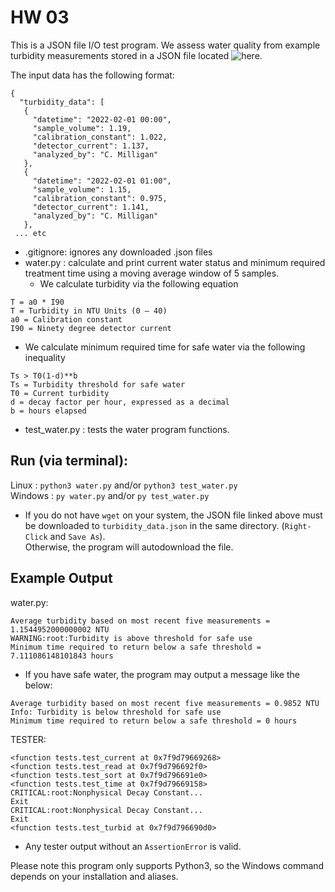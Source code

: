 # HW 03

This is a JSON file I/O test program.
We assess water quality from example turbidity measurements stored in a JSON file located ![here]("https://raw.githubusercontent.com/wjallen/turbidity/main/turbidity_data.json").

The input data has the following format:

```
{
  "turbidity_data": [
   {
     "datetime": "2022-02-01 00:00",
     "sample_volume": 1.19,
     "calibration_constant": 1.022,
     "detector_current": 1.137,
     "analyzed_by": "C. Milligan"
   },
   {
     "datetime": "2022-02-01 01:00",
     "sample_volume": 1.15,
     "calibration_constant": 0.975,
     "detector_current": 1.141,
     "analyzed_by": "C. Milligan"
   },
 ... etc
```

- .gitignore: ignores any downloaded .json files
- water.py	: calculate and print current water status and minimum required treatment time using a moving average window of 5 samples.
  -  We calculate turbidity via the following equation    
 ```
 T = a0 * I90
 T = Turbidity in NTU Units (0 – 40)
 a0 = Calibration constant
 I90 = Ninety degree detector current
 ```
  -  We calculate minimum required time for safe water via the following inequality    
 ```
 Ts > T0(1-d)**b
 Ts = Turbidity threshold for safe water
 T0 = Current turbidity
 d = decay factor per hour, expressed as a decimal
 b = hours elapsed
 ```
- test_water.py	: tests the water program functions.

## Run (via terminal):

Linux	: `python3 water.py` and/or `python3 test_water.py`  
Windows	: `py water.py` and/or `py test_water.py`

- If you do not have `wget` on your system, the JSON file linked above must be downloaded to `turbidity_data.json` in the same directory. (`Right-Click` and `Save As`).  
Otherwise, the program will autodownload the file.  

## Example Output

water.py:  
```
Average turbidity based on most recent five measurements = 1.1544952000000002 NTU
WARNING:root:Turbidity is above threshold for safe use
Minimum time required to return below a safe threshold = 7.111086148101843 hours
```
- If you have safe water, the program may output a message like the below:  
```
Average turbidity based on most recent five measurements = 0.9852 NTU
Info: Turbidity is below threshold for safe use
Minimum time required to return below a safe threshold = 0 hours
```

TESTER:  
```
<function tests.test_current at 0x7f9d79669268>
<function tests.test_read at 0x7f9d796692f0>
<function tests.test_sort at 0x7f9d796691e0>
<function tests.test_time at 0x7f9d79669158>
CRITICAL:root:Nonphysical Decay Constant...
Exit
CRITICAL:root:Nonphysical Decay Constant...
Exit
<function tests.test_turbid at 0x7f9d796690d0>
```
- Any tester output without an `AssertionError` is valid.

Please note this program only supports Python3, so the Windows command depends on your installation and aliases.